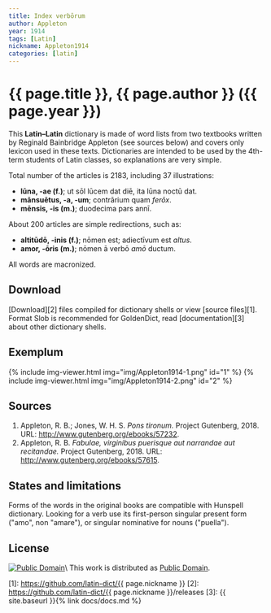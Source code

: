 ```yaml
---
title: Index verbōrum
author: Appleton
year: 1914
tags: [Latin]
nickname: Appleton1914
categories: [latin]
---
```

# {{ page.title }}, {{ page.author }} ({{ page.year }})

This **Latin–Latin** dictionary is made of word lists from two textbooks written by Reginald Bainbridge Appleton (see sources below) and covers only lexicon used in these texts. Dictionaries are intended to be used by the 4th-term students of Latin classes, so explanations are very simple.

Total number of the articles is 2183, including 37 illustrations:

* **lūna, -ae (f.)**; ut sōl lūcem dat diē, ita lūna noctū dat.
* **mānsuētus, -a, -um**; contrārium quam _ferōx_.
* **mēnsis, -is (m.)**; duodecima pars annī.

About 200 articles are simple redirections, such as:

* **altitūdō, -inis (f.)**; nōmen est; adiectīvum est <i>altus</i>.
* **amor, -ōris (m.)**; nōmen ā verbō _amō_ ductum.

All words are macronized.


## Download

[Download][2] files compiled for dictionary shells or view [source files][1]. Format Slob is recommended for GoldenDict, read [documentation][3] about other dictionary shells.


## Exemplum

{% include img-viewer.html img="img/Appleton1914-1.png" id="1" %}
{% include img-viewer.html img="img/Appleton1914-2.png" id="2" %}


## Sources

1. Appleton, R. B.; Jones, W. H. S. _Pons tironum._ Project Gutenberg, 2018. URL: <http://www.gutenberg.org/ebooks/57232>.
1. Appleton, R. B. _Fabulae, virginibus puerisque aut narrandae aut recitandae._ Project Gutenberg, 2018. URL: <http://www.gutenberg.org/ebooks/57615>.


## States and limitations

Forms of the words in the original books are compatible with Hunspell dictionary. Looking for a verb use its first-person singular present form ("amo", non "amare"), or singular nominative for nouns ("puella").


## License

[![Public Domain](https://licensebuttons.net/p/mark/1.0/88x31.png)](http://creativecommons.org/publicdomain/mark/1.0/)\\
This work is distributed as [Public Domain](http://creativecommons.org/publicdomain/mark/1.0/).


[1]: https://github.com/latin-dict/{{ page.nickname }}
[2]: https://github.com/latin-dict/{{ page.nickname }}/releases
[3]: {{ site.baseurl }}{% link docs/docs.md %}
